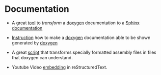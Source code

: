 # Documentation

- A great [tool](https://github.com/michaeljones/breathe) to *transform* a [doxygen](https://www.doxygen.nl/index.html) documentation to a [Sphinx documentation](https://www.sphinx-doc.org/en/master/)

- [Instruction](https://devblogs.microsoft.com/cppblog/clear-functional-c-documentation-with-sphinx-breathe-doxygen-cmake/) how to make a [doxygen](https://www.doxygen.nl/index.html) documentation able to be shown generated by [doxygen](https://www.doxygen.nl/index.html) 

- A great [script](https://github.com/rfoos/doxygen/blob/master/asm4doxy.pl) that transforms specially formatted assembly files in files that doxygen can understand.

- Youtube Video [embedding](https://jasonstitt.com/youtube-in-restructured-text) in reStructuredText.
